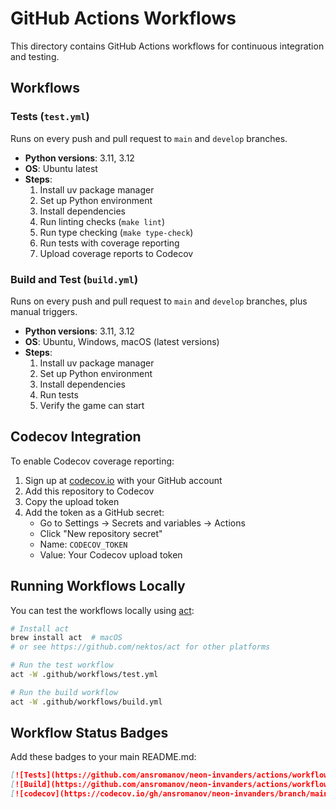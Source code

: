 # GitHub Actions Workflows

This directory contains GitHub Actions workflows for continuous integration and testing.

## Workflows

### Tests (`test.yml`)

Runs on every push and pull request to `main` and `develop` branches.

- **Python versions**: 3.11, 3.12
- **OS**: Ubuntu latest
- **Steps**:
  1. Install uv package manager
  2. Set up Python environment
  3. Install dependencies
  4. Run linting checks (`make lint`)
  5. Run type checking (`make type-check`)
  6. Run tests with coverage reporting
  7. Upload coverage reports to Codecov

### Build and Test (`build.yml`)

Runs on every push and pull request to `main` and `develop` branches, plus manual triggers.

- **Python versions**: 3.11, 3.12
- **OS**: Ubuntu, Windows, macOS (latest versions)
- **Steps**:
  1. Install uv package manager
  2. Set up Python environment
  3. Install dependencies
  4. Run tests
  5. Verify the game can start

## Codecov Integration

To enable Codecov coverage reporting:

1. Sign up at [codecov.io](https://codecov.io) with your GitHub account
2. Add this repository to Codecov
3. Copy the upload token
4. Add the token as a GitHub secret:
   - Go to Settings → Secrets and variables → Actions
   - Click "New repository secret"
   - Name: `CODECOV_TOKEN`
   - Value: Your Codecov upload token

## Running Workflows Locally

You can test the workflows locally using [act](https://github.com/nektos/act):

```bash
# Install act
brew install act  # macOS
# or see https://github.com/nektos/act for other platforms

# Run the test workflow
act -W .github/workflows/test.yml

# Run the build workflow
act -W .github/workflows/build.yml
```

## Workflow Status Badges

Add these badges to your main README.md:

```markdown
[![Tests](https://github.com/ansromanov/neon-invanders/actions/workflows/test.yml/badge.svg)](https://github.com/ansromanov/neon-invanders/actions/workflows/test.yml)
[![Build](https://github.com/ansromanov/neon-invanders/actions/workflows/build.yml/badge.svg)](https://github.com/ansromanov/neon-invanders/actions/workflows/build.yml)
[![codecov](https://codecov.io/gh/ansromanov/neon-invanders/branch/main/graph/badge.svg)](https://codecov.io/gh/ansromanov/neon-invanders)
